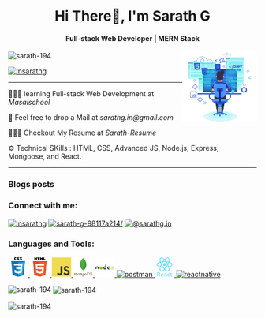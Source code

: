<!DOCTYPE html>
<html lang="en">
<head>
  <meta charset="UTF-8">
  <meta http-equiv="X-UA-Compatible" content="IE=edge">
  <meta name="viewport" content="width=device-width, initial-scale=1.0">
  
</head>
<body>
  <h1 align="center">Hi There👋, I'm Sarath G</h1>
  <h4 align="center">Full-stack Web Developer | MERN Stack</h4>
<img src="https://raw.githubusercontent.com/Renukote/Renukote/051cadb27789caa9a268427a07ad8d9e3b6c7cec/web-developer-img.svg" width='30%' height="40%" align='right'/>
  
  <p style="text-align:left"> <img src="https://komarev.com/ghpvc/?username=sarath-194&label=Profile%20views&color=0e75b6&style=flat" alt="sarath-194" /> </p>
  
  <p style="text-align:left"> <a href="https://twitter.com/insarathg" target="blank"><img src="https://img.shields.io/twitter/follow/insarathg?logo=twitter&style=for-the-badge" alt="insarathg" /></a> </p>
  <hr/>
  
  <p>
    👨🏻‍💻 learning Full-stack Web Development at <a style="font-style:italic;text-decoration: none;" target="_blank" href="https://www.masaischool.com/">Masaischool</a>
  </p>
  <p>
    💌 Feel free to drop a Mail at <a style="font-style:italic;text-decoration: none;" target="_blank" href="mailto:sarathg.in@gmail.com">sarathg.in@gmail.com</a>
  </p>
  <p>
    👨🏻‍🎓 Checkout My Resume at <a style="font-style:italic;text-decoration: none;" href="https://drive.google.com/file/d/1v7ueHIdqoxfJSETYNBa7s3VROrrupKph/view?usp=sharing" target="_blank">Sarath-Resume</a>
  </p>
  <p>
    ⚙️ Technical SKills : HTML, CSS, Advanced JS, Node.js, Express, Mongoose, and React.
  </p>
  <hr/>

</body>
</html>


### Blogs posts
<!-- BLOG-POST-LIST:START -->
<!-- BLOG-POST-LIST:END -->


<h3 align="left">Connect with me:</h3>
<p align="left">
<a href="https://twitter.com/insarathg" target="blank"><img align="center" src="https://raw.githubusercontent.com/rahuldkjain/github-profile-readme-generator/master/src/images/icons/Social/twitter.svg" alt="insarathg" height="30" width="40" /></a>
<a href="https://linkedin.com/in/sarath-g-98117a214/" target="blank"><img align="center" src="https://raw.githubusercontent.com/rahuldkjain/github-profile-readme-generator/master/src/images/icons/Social/linked-in-alt.svg" alt="sarath-g-98117a214/" height="30" width="40" /></a>
<a href="https://medium.com/@sarathg.in" target="blank"><img align="center" src="https://raw.githubusercontent.com/rahuldkjain/github-profile-readme-generator/master/src/images/icons/Social/medium.svg" alt="@sarathg.in" height="30" width="40" /></a>
</p>

<h3 align="left">Languages and Tools:</h3>
<p align="left"> <a href="https://www.w3schools.com/css/" target="_blank" rel="noreferrer"> <img src="https://raw.githubusercontent.com/devicons/devicon/master/icons/css3/css3-original-wordmark.svg" alt="css3" width="40" height="40"/> </a> <a href="https://www.w3.org/html/" target="_blank" rel="noreferrer"> <img src="https://raw.githubusercontent.com/devicons/devicon/master/icons/html5/html5-original-wordmark.svg" alt="html5" width="40" height="40"/> </a> <a href="https://developer.mozilla.org/en-US/docs/Web/JavaScript" target="_blank" rel="noreferrer"> <img src="https://raw.githubusercontent.com/devicons/devicon/master/icons/javascript/javascript-original.svg" alt="javascript" width="40" height="40"/> </a> <a href="https://www.mongodb.com/" target="_blank" rel="noreferrer"> <img src="https://raw.githubusercontent.com/devicons/devicon/master/icons/mongodb/mongodb-original-wordmark.svg" alt="mongodb" width="40" height="40"/> </a> <a href="https://nodejs.org" target="_blank" rel="noreferrer"> <img src="https://raw.githubusercontent.com/devicons/devicon/master/icons/nodejs/nodejs-original-wordmark.svg" alt="nodejs" width="40" height="40"/> </a> <a href="https://postman.com" target="_blank" rel="noreferrer"> <img src="https://www.vectorlogo.zone/logos/getpostman/getpostman-icon.svg" alt="postman" width="40" height="40"/> </a> <a href="https://reactjs.org/" target="_blank" rel="noreferrer"> <img src="https://raw.githubusercontent.com/devicons/devicon/master/icons/react/react-original-wordmark.svg" alt="react" width="40" height="40"/> </a> <a href="https://reactnative.dev/" target="_blank" rel="noreferrer"> <img src="https://reactnative.dev/img/header_logo.svg" alt="reactnative" width="40" height="40"/> </a> </p>

<p><img align="left" src="https://github-readme-stats.vercel.app/api/top-langs?username=sarath-194&show_icons=true&locale=en&layout=compact" alt="sarath-194" /></p>

<p>&nbsp;<img align="center" src="https://github-readme-stats.vercel.app/api?username=sarath-194&show_icons=true&locale=en" alt="sarath-194" /></p>

<p><img align="center" src="https://github-readme-streak-stats.herokuapp.com/?user=sarath-194&" alt="sarath-194" /></p>




